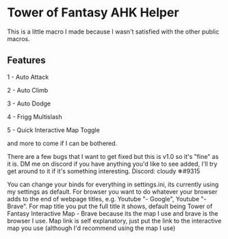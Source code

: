 # Tower of Fantasy AHK Helper
This is a little macro I made because I wasn't satisfied with the other public macros.

## Features
1 - Auto Attack

2 - Auto Climb

3 - Auto Dodge

4 - Frigg Multislash

5 - Quick Interactive Map Toggle

and more to come if I can be bothered.

There are a few bugs that I want to get fixed but this is v1.0 so it's "fine" as it is. DM me on discord if you have anything you'd like to see added, I'll try get around to it if it's something interesting.
Discord: cloudy ❄#9315

You can change your binds for everything in settings.ini, its currently using my settings as default. For browser you want to do whatever your browser adds to the end of webpage titles, e.g. Youtube "- Google", Youtube "- Brave". For map title you put the full title it shows, default being Tower of Fantasy Interactive Map - Brave because its the map I use and brave is the browser I use. Map link is self explanatory, just put the link to the interactive map you use (although I'd recommend using the map I use)
